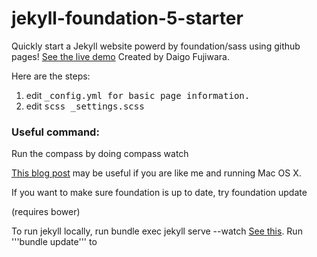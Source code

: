 jekyll-foundation-5-starter
===========================

Quickly start a Jekyll website powerd by foundation/sass using github pages!
<a href="http://daigofuji.github.io/jekyll-foundation-5-starter/">See the live demo</a>
Created by Daigo Fujiwara.

Here are the steps:

1. edit <samp>_config.yml<samp> for basic page information.
2. edit <samp>scss _settings.scss</samp>


### Useful command:

Run the compass by doing 
    compass watch
    
<a href="http://daigo.org/2013/11/installing-npm-on-mavericks-macbook-pro/">This blog post</a> may be useful if you are like me and running Mac OS X.

If you want to make sure foundation is up to date, try 
    foundation update
    
(requires bower)

To run jekyll locally, run 
    bundle exec jekyll serve --watch
<a href="https://help.github.com/articles/using-jekyll-with-pages">See this</a>. Run '''bundle update''' to 
